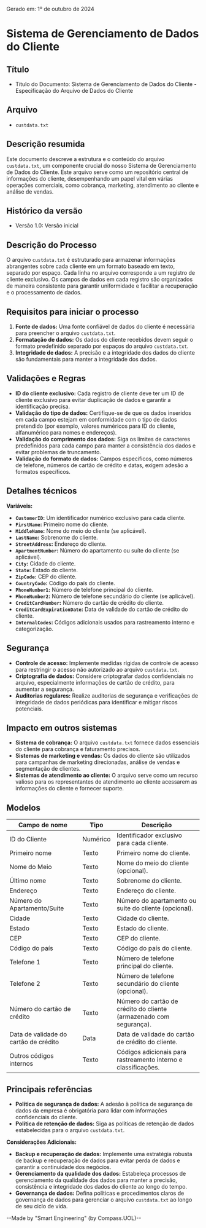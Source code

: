 Gerado em: 1º de outubro de 2024

# Sistema de Gerenciamento de Dados do Cliente

## Título

- Título do Documento: Sistema de Gerenciamento de Dados do Cliente - Especificação do Arquivo de Dados do Cliente

## Arquivo

- `custdata.txt`

## Descrição resumida

Este documento descreve a estrutura e o conteúdo do arquivo `custdata.txt`, um componente crucial do nosso Sistema de Gerenciamento de Dados do Cliente. Este arquivo serve como um repositório central de informações do cliente, desempenhando um papel vital em várias operações comerciais, como cobrança, marketing, atendimento ao cliente e análise de vendas.

## Histórico da versão

- Versão 1.0: Versão inicial

## Descrição do Processo

O arquivo `custdata.txt` é estruturado para armazenar informações abrangentes sobre cada cliente em um formato baseado em texto, separado por espaço. Cada linha no arquivo corresponde a um registro de cliente exclusivo. Os campos de dados em cada registro são organizados de maneira consistente para garantir uniformidade e facilitar a recuperação e o processamento de dados.

## Requisitos para iniciar o processo

1. **Fonte de dados:** Uma fonte confiável de dados do cliente é necessária para preencher o arquivo `custdata.txt`.
2. **Formatação de dados:** Os dados do cliente recebidos devem seguir o formato predefinido separado por espaços do arquivo `custdata.txt`.
3. **Integridade de dados:** A precisão e a integridade dos dados do cliente são fundamentais para manter a integridade dos dados.

## Validações e Regras

* **ID do cliente exclusivo:** Cada registro de cliente deve ter um ID de cliente exclusivo para evitar duplicação de dados e garantir a identificação precisa.
* **Validação do tipo de dados:** Certifique-se de que os dados inseridos em cada campo estejam em conformidade com o tipo de dados pretendido (por exemplo, valores numéricos para ID do cliente, alfanumérico para nomes e endereços).
* **Validação do comprimento dos dados:** Siga os limites de caracteres predefinidos para cada campo para manter a consistência dos dados e evitar problemas de truncamento.
* **Validação do formato de dados:** Campos específicos, como números de telefone, números de cartão de crédito e datas, exigem adesão a formatos específicos.

## Detalhes técnicos

**Variáveis:**

* **`CustomerID`:** Um identificador numérico exclusivo para cada cliente.
* **`FirstName`:** Primeiro nome do cliente.
* **`MiddleName`:** Nome do meio do cliente (se aplicável).
* **`LastName`:** Sobrenome do cliente.
* **`StreetAddress`:** Endereço do cliente.
* **`ApartmentNumber`:** Número do apartamento ou suíte do cliente (se aplicável).
* **`City`:** Cidade do cliente.
* **`State`:** Estado do cliente.
* **`ZipCode`:** CEP do cliente.
* **`CountryCode`:** Código do país do cliente.
* **`PhoneNumber1`:** Número de telefone principal do cliente.
* **`PhoneNumber2`:** Número de telefone secundário do cliente (se aplicável).
* **`CreditCardNumber`:** Número do cartão de crédito do cliente.
* **`CreditCardExpirationDate`:** Data de validade do cartão de crédito do cliente.
* **`InternalCodes`:** Códigos adicionais usados para rastreamento interno e categorização.

## Segurança

* **Controle de acesso:** Implemente medidas rígidas de controle de acesso para restringir o acesso não autorizado ao arquivo `custdata.txt`.
* **Criptografia de dados:** Considere criptografar dados confidenciais no arquivo, especialmente informações de cartão de crédito, para aumentar a segurança.
* **Auditorias regulares:** Realize auditorias de segurança e verificações de integridade de dados periódicas para identificar e mitigar riscos potenciais.

## Impacto em outros sistemas

* **Sistema de cobrança:** O arquivo `custdata.txt` fornece dados essenciais do cliente para cobrança e faturamento precisos.
* **Sistemas de marketing e vendas:** Os dados do cliente são utilizados para campanhas de marketing direcionadas, análise de vendas e segmentação de clientes.
* **Sistemas de atendimento ao cliente:** O arquivo serve como um recurso valioso para os representantes de atendimento ao cliente acessarem as informações do cliente e fornecer suporte.

## Modelos

| Campo de nome | Tipo | Descrição |
|---|---|---|
| ID do Cliente | Numérico | Identificador exclusivo para cada cliente. |
| Primeiro nome | Texto | Primeiro nome do cliente. |
| Nome do Meio | Texto | Nome do meio do cliente (opcional). |
| Último nome | Texto | Sobrenome do cliente. |
| Endereço | Texto | Endereço do cliente. |
| Número do Apartamento/Suite | Texto | Número do apartamento ou suíte do cliente (opcional). |
| Cidade | Texto | Cidade do cliente. |
| Estado | Texto | Estado do cliente. |
| CEP | Texto | CEP do cliente. |
| Código do país | Texto | Código do país do cliente. |
| Telefone 1 | Texto | Número de telefone principal do cliente. |
| Telefone 2 | Texto | Número de telefone secundário do cliente (opcional). |
| Número do cartão de crédito | Texto | Número do cartão de crédito do cliente (armazenado com segurança). |
| Data de validade do cartão de crédito | Data | Data de validade do cartão de crédito do cliente. |
| Outros códigos internos | Texto | Códigos adicionais para rastreamento interno e classificações. |

## Principais referências

* **Política de segurança de dados:** A adesão à política de segurança de dados da empresa é obrigatória para lidar com informações confidenciais do cliente.
* **Política de retenção de dados:** Siga as políticas de retenção de dados estabelecidas para o arquivo `custdata.txt`.

**Considerações Adicionais:**

* **Backup e recuperação de dados:** Implemente uma estratégia robusta de backup e recuperação de dados para evitar perda de dados e garantir a continuidade dos negócios.
* **Gerenciamento da qualidade dos dados:** Estabeleça processos de gerenciamento da qualidade dos dados para manter a precisão, consistência e integridade dos dados do cliente ao longo do tempo.
* **Governança de dados:** Defina políticas e procedimentos claros de governança de dados para gerenciar o arquivo `custdata.txt` ao longo de seu ciclo de vida.

--Made by "Smart Engineering" (by Compass.UOL)--